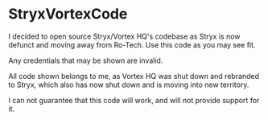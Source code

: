 # StryxVortexCode
I decided to open source Stryx/Vortex HQ's codebase as Stryx is now defunct and moving away from Ro-Tech. Use this code as you may see fit.

Any credentials that may be shown are invalid.

All code shown belongs to me, as Vortex HQ was shut down and rebranded to Stryx, which also has now shut down and is moving into new territory. 

I can not guarantee that this code will work, and will not provide support for it.
